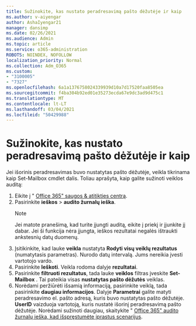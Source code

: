 ```yaml
---
title: Sužinokite, kas nustato peradresavimą pašto dėžutėje ir kaip
ms.author: v-aiyengar
author: AshaIyengar21
manager: dansimp
ms.date: 02/26/2021
ms.audience: Admin
ms.topic: article
ms.service: o365-administration
ROBOTS: NOINDEX, NOFOLLOW
localization_priority: Normal
ms.collection: Adm_O365
ms.custom:
- "3100005"
- "7327"
ms.openlocfilehash: 6a1a1376758024339939d10a7d17520faa8505ea
ms.sourcegitcommit: f4ba304b92ed01e35273ecda67e9dc3ad9d475c1
ms.translationtype: MT
ms.contentlocale: lt-LT
ms.lasthandoff: 03/04/2021
ms.locfileid: "50429988"
---
```

# <a name="find-out-who-set-up-forwarding-on-a-mailbox-and-how"></a>Sužinokite, kas nustato peradresavimą pašto dėžutėje ir kaip

Jei išorinis peradresavimas buvo nustatytas pašto dėžutėje, veikla tikrinama kaip Set-Mailbox cmdlet dalis. Toliau aprašyta, kaip galite sužinoti veiklos auditą:

1. Eikite į " [Office 365" saugos & atitikties centrą](https://go.microsoft.com/fwlink/p/?linkid=2077143).
1. Pasirinkite **ieškos** >  **audito žurnalų ieška**.
    > [!NOTE]
    > Jei matote pranešimą, kad turite įjungti auditą, eikite į priekį ir įjunkite jį dabar. Jei ši funkcija nėra įjungta, ieškos rezultatai negalės ištraukti ankstesnių datų duomenų.
1. Įsitikinkite, kad lauke **veikla** nustatyta **Rodyti visų veiklų rezultatus** (numatytasis parametras). Nurodo datų intervalą. Jums nereikia įvesti vartotojo vardo.
1. Pasirinkite **Ieškoti**. Veikla rodoma dalyje **rezultatai**.
1. Pasirinkite **filtruoti rezultatus**, tada lauke **veiklos** filtras įveskite **Set-Mailbox** . Tai pateikia visas **nustatytas pašto dėžutės** veiklas.
1. Norėdami peržiūrėti išsamią informaciją, pasirinkite veiklą, tada pasirinkite **daugiau informacijos**. Dalyje **Parametrai** galite matyti peradresavimo el. pašto adresą, kuris buvo nustatytas pašto dėžutėje. **UserID** vaizduoja vartotoją, kuris nustatė išorinį peradresavimą pašto dėžutėje.
Norėdami sužinoti daugiau, skaitykite " [Office 365" audito žurnalų ieška, kad išspręstumėte įprastus scenarijus](https://go.microsoft.com/fwlink/?linkid=2103944).